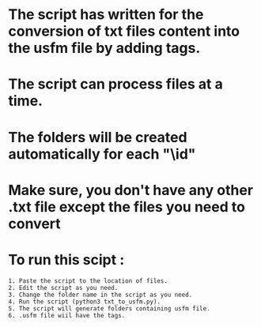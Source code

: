 # The script has written for the conversion of txt files content into the usfm file by adding tags.

# The script can process files at a time.

# The folders will be created automatically for each "\id"

# Make sure, you don't have any other .txt file except the files you need to convert 

# To run this scipt :
	1. Paste the script to the location of files.
	2. Edit the script as you need.
	3. Change the folder name in the script as you need.
	4. Run the script (python3 txt_to_usfm.py).
	5. The script will generate folders containing usfm file.
	6. .usfm file wiil have the tags.
